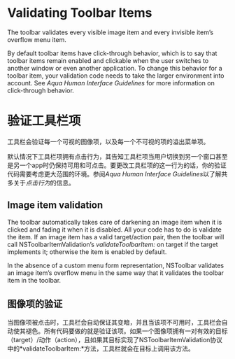 # Validating Toolbar Items

The toolbar validates every visible image item and every invisible item’s overflow menu item.

By default toolbar items have click-through behavior, which is to say that toolbar items remain enabled and clickable when the user switches to another window or even another application. To change this behavior for a toolbar item, your validation code needs to take the larger environment into account. See *Aqua Human Interface Guidelines* for more information on click-through behavior.


# 验证工具栏项

工具栏会验证每一个可视的图像项，以及每一个不可视的项的溢出菜单项。

默认情况下工具栏项拥有点击行为，其告知工具栏项当用户切换到另一个窗口甚至是另一个app时仍保持可用和可点击。要更改工具栏项的这一行为的话，你的验证代码需要考虑更大范围的环境。参阅*Aqua Human Interface Guidelines*以了解共多关于*点击行为*的信息。


## Image item validation

The toolbar automatically takes care of darkening an image item when it is clicked and fading it when it is disabled. All your code has to do is validate the item. If an image item has a valid target/action pair, then the toolbar will call NSToolbarItemValidation’s *validateToolbarItem:* on target if the target implements it; otherwise the item is enabled by default.

In the absence of a custom menu form representation, NSToolbar validates an image item’s overflow menu in the same way that it validates the toolbar item in the toolbar.

## 图像项的验证

当图像项被点击时，工具栏会自动保证其变暗，并且当该项不可用时，工具栏会自动使其褪色。所有代码要做的就是验证该项。如果一个图像项拥有一对有效的目标（target）/动作（action），且如果其目标实现了NSToolbarItemValidation协议中的*validateToolbarItem:*方法，工具栏就会在目标上调用该方法。
